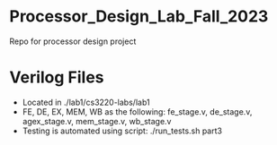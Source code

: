 # Processor_Design_Lab_Fall_2023
Repo for processor design project

# Verilog Files
- Located in ./lab1/cs3220-labs/lab1
- FE, DE, EX, MEM, WB as the following: fe_stage.v, de_stage.v, agex_stage.v, mem_stage.v, wb_stage.v
- Testing is automated using script: ./run_tests.sh part3
